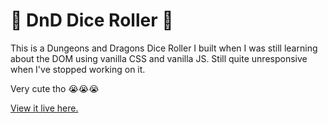 # 🐉 DnD Dice Roller 🎲

This is a Dungeons and Dragons Dice Roller I built when I was still learning about the DOM using vanilla CSS and vanilla JS. Still quite unresponsive when I've stopped working on it.

Very cute tho 😭😭😭

[View it live here.](https://karlaferry.github.io/dnd-diceroller/)
